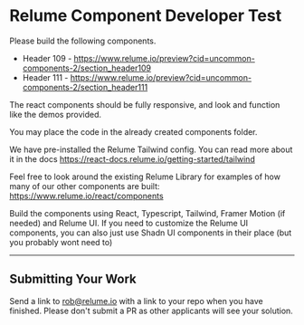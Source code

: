 # Relume Component Developer Test

Please build the following components.

* Header 109 - https://www.relume.io/preview?cid=uncommon-components-2/section_header109
* Header 111 - https://www.relume.io/preview?cid=uncommon-components-2/section_header111

The react components should be fully responsive, and look and function like the demos provided.

You may place the code in the already created components folder.

We have pre-installed the Relume Tailwind config. You can read more about it in the docs https://react-docs.relume.io/getting-started/tailwind

Feel free to look around the existing Relume Library for examples of how many of our other components are built: https://www.relume.io/react/components

Build the components using React, Typescript, Tailwind, Framer Motion (if needed) and Relume UI. If you need to customize the Relume UI components, you can also just use Shadn UI components in their place (but you probably wont need to)

---

## Submitting Your Work

Send a link to rob@relume.io with a link to your repo when you have finished. Please don't submit a PR as other applicants will see your solution.
